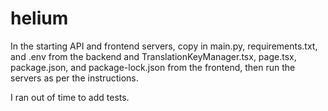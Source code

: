 # helium

In the starting API and frontend servers, copy in main.py, requirements.txt, and .env from the backend and
TranslationKeyManager.tsx, page.tsx, package.json, and package-lock.json from the frontend,
then run the servers as per the instructions.

I ran out of time to add tests.
